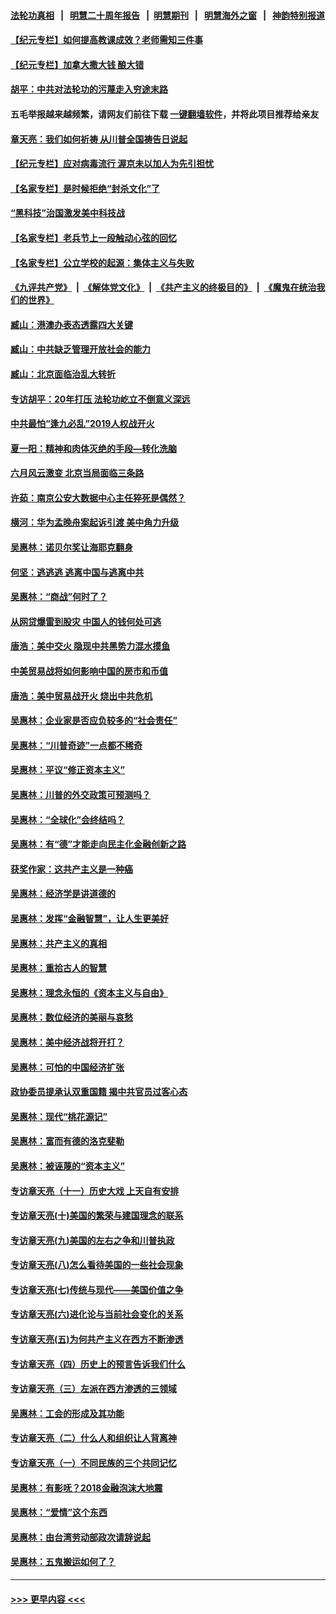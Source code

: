 #### [法轮功真相](https://github.com/gfw-breaker/truth/blob/master/README.md?t=0) &nbsp;&nbsp;|&nbsp;&nbsp; [明慧二十周年报告](https://github.com/gfw-breaker/mh-reports/blob/master/README.md?t=0) &nbsp;&nbsp;|&nbsp;&nbsp;[明慧期刊](https://github.com/gfw-breaker/mh-qikan) &nbsp;&nbsp;|&nbsp;&nbsp; [明慧海外之窗](https://github.com/gfw-breaker/mh-news/blob/master/README.md?t=0) &nbsp;&nbsp;|&nbsp;&nbsp; [神韵特别报道](https://github.com/gfw-breaker/mh-news/blob/master/shenyun.md?t=0)
#### [【纪元专栏】如何提高教课成效？老师需知三件事](../pages/nsc423/n12417848.md?t=06140802) 
#### [【纪元专栏】加拿大撒大钱 酿大错](../pages/nsc423/n12406564.md?t=06140802) 
#### [胡平：中共对法轮功的污蔑走入穷途末路](../pages/nsc423/n12266737.md?t=06140802) 
#### 五毛举报越来越频繁，请网友们前往下载 [一键翻墙软件](https://github.com/gfw-breaker/ssr-accounts)，并将此项目推荐给亲友
#### [章天亮：我们如何祈祷 从川普全国祷告日说起](../pages/nsc423/n11944627.md?t=06140802) 
#### [【纪元专栏】应对病毒流行 渥京未以加人为先引担忧](../pages/nsc423/n11875714.md?t=06140802) 
#### [【名家专栏】是时候拒绝“封杀文化”了](../pages/nsc423/n11814093.md?t=06140802) 
#### [“黑科技”治国激发美中科技战](../pages/nsc423/n11638056.md?t=06140802) 
#### [【名家专栏】老兵节上一段触动心弦的回忆](../pages/nsc423/n11646016.md?t=06140802) 
#### [【名家专栏】公立学校的起源：集体主义与失败](../pages/nsc423/n11601833.md?t=06140802) 
#### [《九评共产党》](https://github.com/begood0513/9ping.md/blob/master/README.md) &nbsp;|&nbsp; [《解体党文化》](../../../../jtdwh.md/blob/master/README.md)  &nbsp;|&nbsp; [《共产主义的终极目的》](../../../../gczydzjmd.md/blob/master/README.md) &nbsp;|&nbsp; [《魔鬼在统治我们的世界》](../../../../mgztzwmdsj.md/blob/master/README.md) 
#### [臧山：港澳办表态透露四大关键](../pages/nsc423/n11421628.md?t=06140802) 
#### [臧山：中共缺乏管理开放社会的能力](../pages/nsc423/n11407457.md?t=06140802) 
#### [臧山：北京面临治乱大转折](../pages/nsc423/n11406895.md?t=06140802) 
#### [专访胡平：20年打压 法轮功屹立不倒意义深远](../pages/nsc423/n11398800.md?t=06140802) 
#### [中共最怕“逢九必乱”2019人权战开火](../pages/nsc423/n11385248.md?t=06140802) 
#### [夏一阳：精神和肉体灭绝的手段—转化洗脑](../pages/nsc423/n11368250.md?t=06140802) 
#### [六月风云激变 北京当局面临三条路](../pages/nsc423/n11313668.md?t=06140802) 
#### [许茹：南京公安大数据中心主任猝死是偶然？](../pages/nsc423/n11064744.md?t=06140802) 
#### [横河：华为孟晚舟案起诉引渡 美中角力升级](../pages/nsc423/n11027230.md?t=06140802) 
#### [吴惠林：诺贝尔奖让海耶克翻身](../pages/nsc423/n10890049.md?t=06140802) 
#### [何坚：逃逃逃 逃离中国与逃离中共](../pages/nsc423/n10592891.md?t=06140802) 
#### [吴惠林：“商战”何时了？](../pages/nsc423/n10573558.md?t=06140802) 
#### [从网贷爆雷到股灾 中国人的钱何处可逃](../pages/nsc423/n10572800.md?t=06140802) 
#### [唐浩：美中交火 隐现中共黑势力混水摸鱼](../pages/nsc423/n10544040.md?t=06140802) 
#### [中美贸易战将如何影响中国的房市和币值](../pages/nsc423/n10543697.md?t=06140802) 
#### [唐浩：美中贸易战开火 烧出中共危机](../pages/nsc423/n10540126.md?t=06140802) 
#### [吴惠林：企业家是否应负较多的“社会责任”](../pages/nsc423/n10535022.md?t=06140802) 
#### [吴惠林：“川普奇迹”一点都不稀奇](../pages/nsc423/n10512808.md?t=06140802) 
#### [吴惠林：平议“修正资本主义”](../pages/nsc423/n10495724.md?t=06140802) 
#### [吴惠林：川普的外交政策可预测吗？](../pages/nsc423/n10462387.md?t=06140802) 
#### [吴惠林：“全球化”会终结吗？](../pages/nsc423/n10452838.md?t=06140802) 
#### [吴惠林：有“德”才能走向民主化金融创新之路](../pages/nsc423/n10432292.md?t=06140802) 
#### [获奖作家：这共产主义是一种癌](../pages/nsc423/n10431541.md?t=06140802) 
#### [吴惠林：经济学是讲道德的](../pages/nsc423/n10398014.md?t=06140802) 
#### [吴惠林：发挥“金融智慧”，让人生更美好](../pages/nsc423/n10375019.md?t=06140802) 
#### [吴惠林：共产主义的真相](../pages/nsc423/n10351394.md?t=06140802) 
#### [吴惠林：重拾古人的智慧](../pages/nsc423/n10337691.md?t=06140802) 
#### [吴惠林：理念永恒的《资本主义与自由》](../pages/nsc423/n10316274.md?t=06140802) 
#### [吴惠林：数位经济的美丽与哀愁](../pages/nsc423/n10292946.md?t=06140802) 
#### [吴惠林：美中经济战将开打？](../pages/nsc423/n10258825.md?t=06140802) 
#### [吴惠林：可怕的中国经济扩张](../pages/nsc423/n10219147.md?t=06140802) 
#### [政协委员提承认双重国籍 揭中共官员过客心态](../pages/nsc423/n10208809.md?t=06140802) 
#### [吴惠林：现代“桃花源记”](../pages/nsc423/n10185234.md?t=06140802) 
#### [吴惠林：富而有德的洛克斐勒](../pages/nsc423/n10142264.md?t=06140802) 
#### [吴惠林：被诬蔑的“资本主义”](../pages/nsc423/n10124816.md?t=06140802) 
#### [专访章天亮（十一）历史大戏 上天自有安排](../pages/nsc423/n10094905.md?t=06140802) 
#### [专访章天亮(十)美国的繁荣与建国理念的联系](../pages/nsc423/n10094899.md?t=06140802) 
#### [专访章天亮(九)美国的左右之争和川普执政](../pages/nsc423/n10094889.md?t=06140802) 
#### [专访章天亮(八)怎么看待美国的一些社会现象](../pages/nsc423/n10094857.md?t=06140802) 
#### [专访章天亮(七)传统与现代——美国价值之争](../pages/nsc423/n10093140.md?t=06140802) 
#### [专访章天亮(六)进化论与当前社会变化的关系](../pages/nsc423/n10092036.md?t=06140802) 
#### [专访章天亮(五)为何共产主义在西方不断渗透](../pages/nsc423/n10083620.md?t=06140802) 
#### [专访章天亮（四）历史上的预言告诉我们什么](../pages/nsc423/n10083606.md?t=06140802) 
#### [专访章天亮（三）左派在西方渗透的三领域](../pages/nsc423/n10081115.md?t=06140802) 
#### [吴惠林：工会的形成及其功能](../pages/nsc423/n10080633.md?t=06140802) 
#### [专访章天亮（二）什么人和组织让人背离神](../pages/nsc423/n10076637.md?t=06140802) 
#### [专访章天亮（一）不同民族的三个共同记忆](../pages/nsc423/n10074188.md?t=06140802) 
#### [吴惠林：有影呒？2018金融泡沫大地震](../pages/nsc423/n10040534.md?t=06140802) 
#### [吴惠林：“爱情”这个东西](../pages/nsc423/n10019423.md?t=06140802) 
#### [吴惠林：由台湾劳动部政次请辞说起](../pages/nsc423/n9979679.md?t=06140802) 
#### [吴惠林：五鬼搬运如何了？](../pages/nsc423/n9925338.md?t=06140802) 

----
#### [ >>> 更早内容 <<< ](../indexes/nsc423-earlier.md)
